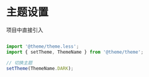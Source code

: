 # 主题设置

项目中直接引入
```javascript

import '@theme/theme.less';
import { setTheme, ThemeName } from '@theme/theme';

// 切换主题
setTheme(ThemeName.DARK);

```
